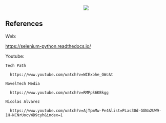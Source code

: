 <p align="center">
  <img src="https://selenium-python.readthedocs.io/_static/logo.png">
</p>

## References
  Web:
  
  https://selenium-python.readthedocs.io/
  
  Youtube:
  
    Tech Path
  
      https://www.youtube.com/watch?v=WIExbhe_GWc&t
      
    NovelTech Media
    
      https://www.youtube.com/watch?v=RMPpS6KBkgg
    
    Nicolas Alvarez
    
      https://www.youtube.com/watch?v=AjTpmMw-Pe4&list=PLas30d-GGNa2UW9-1H-NCNrUocvWD9cyh&index=1
  
